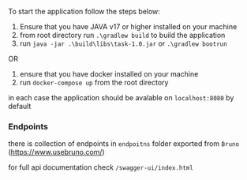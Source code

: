 To start the application follow the steps below:
1. Ensure that you have JAVA v17 or higher installed on your machine
2. from root directory run `.\gradlew build` to build the application
3. run `java -jar .\build\libs\task-1.0.jar` or `.\gradlew bootrun`

OR

1. ensure that you have docker installed on your machine
2. run `docker-compose up` from the root directory

in each case the application should be avalable on `localhost:8080` by default


### Endpoints
there is collection of endpoints in `endpoitns` folder exported from `Bruno` (https://www.usebruno.com/)

for full api documentation check `/swagger-ui/index.html`
